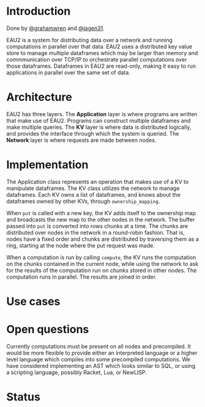 # Introduction

Done by [@grahamwren](https://github.com/grahamwren) and
[@jagen31](https://github.com/jagen31).

EAU2 is a system for distributing data over a network and running computations
in parallel over that data.  EAU2 uses a distributed key value store to manage
multiple dataframes which may be larger than memory and commmunication over
TCP/IP to orchestrate parallel computations over those dataframes.  Dataframes
in EAU2 are read-only, making it easy to run applications in parallel over the
same set of data.

# Architecture

EAU2 has three layers.  The **Application** layer is where programs are written
that make use of EAU2.  Programs can construct multiple dataframes and make
multiple queries. The **KV** layer is where data is distributed logically, and
provides the interface through which the system is queried.  The **Network**
layer is where requests are made between nodes.

# Implementation

The Application class represents an operation that makes use of a KV to
manipulate dataframes.  The KV class utilizes the network to manage dataframes.
Each KV owns a list of dataframes, and knows about the dataframes owned by
other KVs, through `ownership_mapping`.  

When `put` is called with a new key, the KV adds itself to the ownership map
and broadcasts the new map to the other nodes in the network.  The buffer
passed into `put` is converted into rows chunks at a time.  The chunks are
distributed over nodes in the network in a round-robin fashion.  That is, nodes
have a fixed order and chunks are distributed by traversing them as a ring,
starting at the node where the put request was made.  

When a computation is run by calling `compute`, the KV runs the computation on
the chunks contained in the current node, while using the network to ask for
the results of the computation run on chunks stored in other nodes.  The
computation runs in parallel.  The results are joined in order.

# Use cases

# Open questions

Currently computations must be present on all nodes and precompiled.  It would
be more flexible to provide either an interpreted language or a higher level
language which compiles into some precompiled computations.  We have considered
implementing an AST which looks similar to SQL, or using a scripting language,
possibly Racket, Lua, or NewLISP.

# Status
